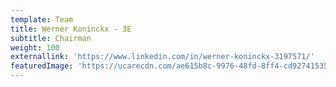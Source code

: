 ```yaml
---
template: Team
title: Werner Koninckx - 3E
subtitle: Chairman
weight: 100
externallink: 'https://www.linkedin.com/in/werner-koninckx-3197571/'
featuredImage: 'https://ucarecdn.com/ae615b8c-9976-48fd-8ff4-cd9274153577/'
---
```



